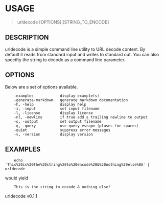 
# USAGE

>	urldecode \[OPTIONS\] \[STRING_TO_ENCODE\]

## DESCRIPTION

urldecode is a simple command line utility to URL decode content.
By default it reads from standard input and writes to standard out.
You can also specifty the string to decode as a command line parameter.


## OPTIONS

Below are a set of options available.

```
    -examples            display example(s)
    -generate-markdown   generate markdown documentation
    -h, -help            display help
    -i, -input           set input filename
    -l, -license         display license
    -nl, -newline        if true add a trailing newline to output
    -o, -output          set output filename
    -q, -query           use query escape (pluses for spaces)
    -quiet               suppress error messages
    -v, -version         display version
```


## EXAMPLES

```
    echo 'This%20is%20the%20string%20to%20encode%20&%20nothing%20else%0A' | urldecode
```

would yield

```
    This is the string to encode & nothing else!
```

urldecode v0.1.1

